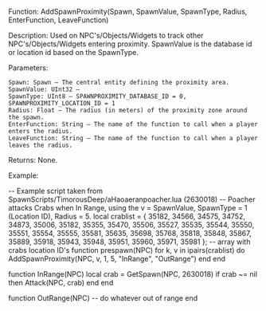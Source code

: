 Function: AddSpawnProximity(Spawn, SpawnValue, SpawnType, Radius, EnterFunction, LeaveFunction)

Description: Used on NPC's/Objects/Widgets to track other NPC's/Objects/Widgets entering proximity.  SpawnValue is the database id or location id based on the SpawnType.

Parameters:

    Spawn: Spawn – The central entity defining the proximity area.
    SpawnValue: UInt32 – 
    SpawnType: UInt8 – SPAWNPROXIMITY_DATABASE_ID = 0, SPAWNPROXIMITY_LOCATION_ID = 1
    Radius: Float – The radius (in meters) of the proximity zone around the spawn.
    EnterFunction: String – The name of the function to call when a player enters the radius.
    LeaveFunction: String – The name of the function to call when a player leaves the radius.

Returns: None.

Example:

-- Example script taken from SpawnScripts/TimorousDeep/aHaoaeranpoacher.lua (2630018)
-- Poacher attacks Crabs when In Range, using the v = SpawnValue, SpawnType = 1 (Location ID), Radius = 5.
local crablist = { 35182, 34566, 34575, 34752, 34873, 35006, 35182, 35355, 35470, 35506, 35527, 35535, 35544, 35550, 35551, 35554, 35555, 35581, 35635, 35698, 35768, 35818, 35848, 35867, 35889, 35918, 35943, 35948, 35951, 35960, 35971, 35981 }; -- array with crabs location ID's
function prespawn(NPC)
	for k, v in ipairs(crablist) do
		AddSpawnProximity(NPC, v,  1, 5, "InRange", "OutRange")
	end
end

function InRange(NPC)
local crab = GetSpawn(NPC, 2630018)
	if crab ~= nil then
		Attack(NPC, crab)
	end
end
   

function OutRange(NPC)
 -- do whatever out of range
end
